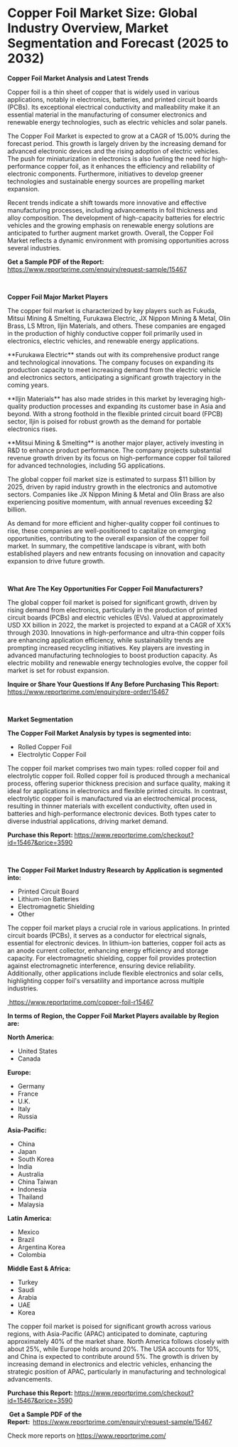 <p><h1>Copper Foil Market Size: Global Industry Overview, Market Segmentation and Forecast (2025 to 2032)</h1></p><p><strong>Copper Foil Market Analysis and Latest Trends</strong></p>
<p><p>Copper foil is a thin sheet of copper that is widely used in various applications, notably in electronics, batteries, and printed circuit boards (PCBs). Its exceptional electrical conductivity and malleability make it an essential material in the manufacturing of consumer electronics and renewable energy technologies, such as electric vehicles and solar panels. </p><p>The Copper Foil Market is expected to grow at a CAGR of 15.00% during the forecast period. This growth is largely driven by the increasing demand for advanced electronic devices and the rising adoption of electric vehicles. The push for miniaturization in electronics is also fueling the need for high-performance copper foil, as it enhances the efficiency and reliability of electronic components. Furthermore, initiatives to develop greener technologies and sustainable energy sources are propelling market expansion.</p><p>Recent trends indicate a shift towards more innovative and effective manufacturing processes, including advancements in foil thickness and alloy composition. The development of high-capacity batteries for electric vehicles and the growing emphasis on renewable energy solutions are anticipated to further augment market growth. Overall, the Copper Foil Market reflects a dynamic environment with promising opportunities across several industries.</p></p>
<p><strong>Get a Sample PDF of the Report:&nbsp;</strong> <a href="https://www.reportprime.com/enquiry/request-sample/15467?utm_campaign=2041&utm_medium=2&utm_source=Github&utm_content=ia&utm_term=20032025&utm_id=copper-foil">https://www.reportprime.com/enquiry/request-sample/15467</a></p>
<p>&nbsp;</p>
<p><strong>Copper Foil Major Market Players</strong></p>
<p><p>The copper foil market is characterized by key players such as Fukuda, Mitsui Mining & Smelting, Furukawa Electric, JX Nippon Mining & Metal, Olin Brass, LS Mtron, Iljin Materials, and others. These companies are engaged in the production of highly conductive copper foil primarily used in electronics, electric vehicles, and renewable energy applications.</p><p>**Furukawa Electric** stands out with its comprehensive product range and technological innovations. The company focuses on expanding its production capacity to meet increasing demand from the electric vehicle and electronics sectors, anticipating a significant growth trajectory in the coming years.</p><p>**Iljin Materials** has also made strides in this market by leveraging high-quality production processes and expanding its customer base in Asia and beyond. With a strong foothold in the flexible printed circuit board (FPCB) sector, Iljin is poised for robust growth as the demand for portable electronics rises.</p><p>**Mitsui Mining & Smelting** is another major player, actively investing in R&D to enhance product performance. The company projects substantial revenue growth driven by its focus on high-performance copper foil tailored for advanced technologies, including 5G applications.</p><p>The global copper foil market size is estimated to surpass $11 billion by 2025, driven by rapid industry growth in the electronics and automotive sectors. Companies like JX Nippon Mining & Metal and Olin Brass are also experiencing positive momentum, with annual revenues exceeding $2 billion.</p><p>As demand for more efficient and higher-quality copper foil continues to rise, these companies are well-positioned to capitalize on emerging opportunities, contributing to the overall expansion of the copper foil market. In summary, the competitive landscape is vibrant, with both established players and new entrants focusing on innovation and capacity expansion to drive future growth.</p></p>
<p>&nbsp;</p>
<p><strong>What Are The Key Opportunities For Copper Foil Manufacturers?</strong></p>
<p><p>The global copper foil market is poised for significant growth, driven by rising demand from electronics, particularly in the production of printed circuit boards (PCBs) and electric vehicles (EVs). Valued at approximately USD XX billion in 2022, the market is projected to expand at a CAGR of XX% through 2030. Innovations in high-performance and ultra-thin copper foils are enhancing application efficiency, while sustainability trends are prompting increased recycling initiatives. Key players are investing in advanced manufacturing technologies to boost production capacity. As electric mobility and renewable energy technologies evolve, the copper foil market is set for robust expansion.</p></p>
<p><strong>Inquire or Share Your Questions If Any Before Purchasing This Report:</strong> <a href="https://www.reportprime.com/enquiry/pre-order/15467?utm_campaign=2041&utm_medium=2&utm_source=Github&utm_content=ia&utm_term=20032025&utm_id=copper-foil">https://www.reportprime.com/enquiry/pre-order/15467</a></p>
<p>&nbsp;</p>
<p><strong>Market Segmentation</strong></p>
<p><strong>The Copper Foil Market Analysis by types is segmented into:</strong></p>
<p><ul><li>Rolled Copper Foil</li><li>Electrolytic Copper Foil</li></ul></p>
<p><p>The copper foil market comprises two main types: rolled copper foil and electrolytic copper foil. Rolled copper foil is produced through a mechanical process, offering superior thickness precision and surface quality, making it ideal for applications in electronics and flexible printed circuits. In contrast, electrolytic copper foil is manufactured via an electrochemical process, resulting in thinner materials with excellent conductivity, often used in batteries and high-performance electronic devices. Both types cater to diverse industrial applications, driving market demand.</p></p>
<p><strong>Purchase this Report:&nbsp;</strong><a href="https://www.reportprime.com/checkout?id=15467&price=3590&utm_campaign=2041&utm_medium=2&utm_source=Github&utm_content=ia&utm_term=20032025&utm_id=copper-foil">https://www.reportprime.com/checkout?id=15467&price=3590</a></p>
<p>&nbsp;</p>
<p><strong>The Copper Foil Market Industry Research by Application is segmented into:</strong></p>
<p><ul><li>Printed Circuit Board</li><li>Lithium-ion Batteries</li><li>Electromagnetic Shielding</li><li>Other</li></ul></p>
<p><p>The copper foil market plays a crucial role in various applications. In printed circuit boards (PCBs), it serves as a conductor for electrical signals, essential for electronic devices. In lithium-ion batteries, copper foil acts as an anode current collector, enhancing energy efficiency and storage capacity. For electromagnetic shielding, copper foil provides protection against electromagnetic interference, ensuring device reliability. Additionally, other applications include flexible electronics and solar cells, highlighting copper foil's versatility and importance across multiple industries.</p></p>
<p><a href="https://www.reportprime.com/copper-foil-r15467?utm_campaign=2041&utm_medium=2&utm_source=Github&utm_content=ia&utm_term=20032025&utm_id=copper-foil">&nbsp;https://www.reportprime.com/copper-foil-r15467</a></p>
<p><strong>In terms of Region, the Copper Foil Market Players available by Region are:</strong></p>
<p>
    <p> <strong> North America: </strong>
        <ul>
            <li>United States</li>
            <li>Canada</li>
        </ul>
        </p> 
    <p> <strong> Europe: </strong>
        <ul>
            <li>Germany</li>
            <li>France</li>
            <li>U.K.</li>
            <li>Italy</li>
            <li>Russia</li>
        </ul>
        </p> 
    <p> <strong> Asia-Pacific: </strong>
        <ul>
            <li>China</li>
            <li>Japan</li>
            <li>South Korea</li>
            <li>India</li>
            <li>Australia</li>
            <li>China Taiwan</li>
            <li>Indonesia</li>
            <li>Thailand</li>
            <li>Malaysia</li>
        </ul>
        </p> 
    <p> <strong> Latin America: </strong>
        <ul>
            <li>Mexico</li>
            <li>Brazil</li>
            <li>Argentina Korea</li>
            <li>Colombia</li>
        </ul>
        </p> 
    <p> <strong> Middle East & Africa: </strong>
        <ul>
            <li>Turkey</li>
            <li>Saudi</li>
            <li>Arabia</li>
            <li>UAE</li>
            <li>Korea</li>
        </ul>
    </p>
    </p>
<p><p>The copper foil market is poised for significant growth across various regions, with Asia-Pacific (APAC) anticipated to dominate, capturing approximately 40% of the market share. North America follows closely with about 25%, while Europe holds around 20%. The USA accounts for 10%, and China is expected to contribute around 5%. The growth is driven by increasing demand in electronics and electric vehicles, enhancing the strategic position of APAC, particularly in manufacturing and technological advancements.</p></p>
<p><strong>Purchase this Report: </strong><a href="https://www.reportprime.com/checkout?id=15467&price=3590&utm_campaign=2041&utm_medium=2&utm_source=Github&utm_content=ia&utm_term=20032025&utm_id=copper-foil">https://www.reportprime.com/checkout?id=15467&price=3590</a></p>
<p>&nbsp;<strong>Get a Sample PDF of the Report:&nbsp;&nbsp;</strong><a href="https://www.reportprime.com/enquiry/request-sample/15467?utm_campaign=2041&utm_medium=2&utm_source=Github&utm_content=ia&utm_term=20032025&utm_id=copper-foil">https://www.reportprime.com/enquiry/request-sample/15467</a></p>
<p><strong></strong></p>
<p>Check more reports on <a href="https://www.reportprime.com/?utm_campaign=2041&utm_medium=2&utm_source=Github&utm_content=ia&utm_term=20032025&utm_id=copper-foil">https://www.reportprime.com/</a></p>